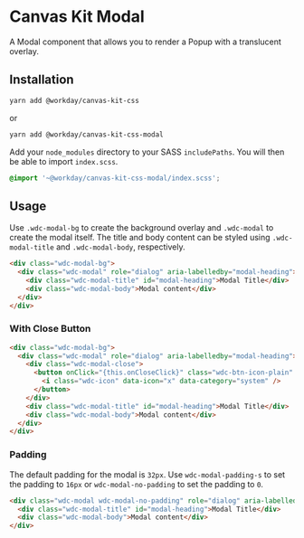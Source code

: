 # Canvas Kit Modal

A Modal component that allows you to render a Popup with a translucent overlay.

## Installation

```sh
yarn add @workday/canvas-kit-css
```

or

```sh
yarn add @workday/canvas-kit-css-modal
```

Add your `node_modules` directory to your SASS `includePaths`. You will then be able to import
`index.scss`.

```scss
@import '~@workday/canvas-kit-css-modal/index.scss';
```

## Usage

Use `.wdc-modal-bg` to create the background overlay and `.wdc-modal` to create the modal itself.
The title and body content can be styled using `.wdc-modal-title` and `.wdc-modal-body`,
respectively.

```html
<div class="wdc-modal-bg">
  <div class="wdc-modal" role="dialog" aria-labelledby="modal-heading">
    <div class="wdc-modal-title" id="modal-heading">Modal Title</div>
    <div class="wdc-modal-body">Modal content</div>
  </div>
</div>
```

### With Close Button

```html
<div class="wdc-modal-bg">
  <div class="wdc-modal" role="dialog" aria-labelledby="modal-heading">
    <div class="wdc-modal-close">
      <button onClick="{this.onCloseClick}" class="wdc-btn-icon-plain" aria-label="Close">
        <i class="wdc-icon" data-icon="x" data-category="system" />
      </button>
    </div>
    <div class="wdc-modal-title" id="modal-heading">Modal Title</div>
    <div class="wdc-modal-body">Modal content</div>
  </div>
</div>
```

### Padding

The default padding for the modal is `32px`. Use `wdc-modal-padding-s` to set the padding to `16px`
or `wdc-modal-no-padding` to set the padding to `0`.

```html
<div class="wdc-modal wdc-modal-no-padding" role="dialog" aria-labelledby="modal-heading">
  <div class="wdc-modal-title" id="modal-heading">Modal Title</div>
  <div class="wdc-modal-body">Modal content</div>
</div>
```
